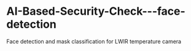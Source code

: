 # AI-Based-Security-Check---face-detection
Face detection and mask classification for LWIR temperature camera
